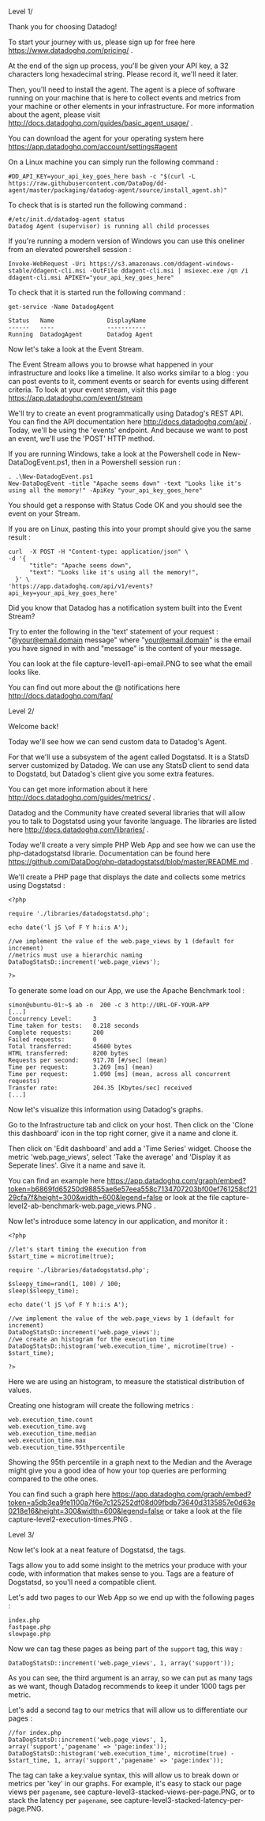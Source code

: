 ﻿Level 1/

Thank you for choosing Datadog!

To start your journey with us, please sign up for free here https://www.datadoghq.com/pricing/ .

At the end of the sign up process, you'll be given your API key, a 32 characters long hexadecimal string. Please record it, we'll need it later.

Then, you'll need to install the agent. The agent is a piece of software running on your machine that is here to collect events and metrics from 
your machine or other elements in your infrastructure. For more information about the agent, please visit http://docs.datadoghq.com/guides/basic_agent_usage/ .

You can download the agent for your operating system here https://app.datadoghq.com/account/settings#agent

On a Linux machine you can simply run the following command :

```
#DD_API_KEY=your_api_key_goes_here bash -c "$(curl -L https://raw.githubusercontent.com/DataDog/dd-agent/master/packaging/datadog-agent/source/install_agent.sh)"
```

To check that is is started run the following command : 

```
#/etc/init.d/datadog-agent status
Datadog Agent (supervisor) is running all child processes
```

If you're running a modern version of Windows you can use this oneliner from an elevated powershell session :

```
Invoke-WebRequest -Uri https://s3.amazonaws.com/ddagent-windows-stable/ddagent-cli.msi -OutFile ddagent-cli.msi | msiexec.exe /qn /i ddagent-cli.msi APIKEY="your_api_key_goes_here"
```

To check that it is started run the following command :

```
get-service -Name DatadogAgent

Status   Name               DisplayName
------   ----               -----------
Running  DatadogAgent       Datadog Agent
```

Now let's take a look at the Event Stream. 

The Event Stream allows you to browse what happened in your infrastructure and looks like a timeline. It also works similar to a blog : you can post events to it, comment events or search for events using different criteria.
To look at your event stream, visit this page https://app.datadoghq.com/event/stream

We'll try to create an event programmatically using Datadog's REST API. You can find the API documentation here http://docs.datadoghq.com/api/ . Today, we'll be using the 'events' endpoint. And because we want to post an event, we'll use the 'POST' HTTP method.

If you are running Windows, take a look at the Powershell code in New-DataDogEvent.ps1, then in a Powershell session run :

```
. .\New-DatadogEvent.ps1
New-DataDogEvent -title "Apache seems down" -text "Looks like it's using all the memory!" -ApiKey "your_api_key_goes_here"
```


You should get a response with Status Code OK and you should see the event on your Stream.

If you are on Linux, pasting this into your prompt should give you the same result : 

```
curl  -X POST -H "Content-type: application/json" \
-d '{
      "title": "Apache seems down",
      "text": "Looks like it's using all the memory!",
  }' \
'https://app.datadoghq.com/api/v1/events?api_key=your_api_key_goes_here'
```

Did you know that Datadog has a notification system built into the Event Stream? 

Try to enter the  following in the 'text' statement of your request :
"@your@email.domain message" where "your@email.domain" is the email you have signed in with and "message" is the content of your message.

You can look at the file capture-level1-api-email.PNG to see what the email looks like. 

You can find out more about the @ notifications here http://docs.datadoghq.com/faq/
 


Level 2/

Welcome back!

Today we'll see how we can send custom data to Datadog's Agent.

For that we'll use a subsystem of the agent called Dogstatsd. It is a StatsD server customized by Datadog. We can use any StatsD client to send data to Dogstatd, but Datadog's client give you some extra features.

You can  get more information about it here http://docs.datadoghq.com/guides/metrics/ .

Datadog and the Community have created several libraries that will allow you to talk to Dogstatsd using your favorite language. The libraries are listed here http://docs.datadoghq.com/libraries/ .


Today we'll create a very simple PHP Web App and see how we can use the php-datadogstatsd librarie. Documentation can be found here https://github.com/DataDog/php-datadogstatsd/blob/master/README.md .

We'll create a PHP page that displays the date and collects some metrics using Dogstatsd :

```
<?php

require './libraries/datadogstatsd.php';

echo date('l jS \of F Y h:i:s A');

//we implement the value of the web.page_views by 1 (default for increment)
//metrics must use a hierarchic naming
DataDogStatsD::increment('web.page_views'); 

?>
```

To generate some load on our App, we use the Apache Benchmark tool :

```
simon@ubuntu-01:~$ ab -n  200 -c 3 http://URL-OF-YOUR-APP
[...]
Concurrency Level:      3
Time taken for tests:   0.218 seconds
Complete requests:      200
Failed requests:        0
Total transferred:      45600 bytes
HTML transferred:       8200 bytes
Requests per second:    917.78 [#/sec] (mean)
Time per request:       3.269 [ms] (mean)
Time per request:       1.090 [ms] (mean, across all concurrent requests)
Transfer rate:          204.35 [Kbytes/sec] received
[...]
```

Now let's visualize this information using Datadog's graphs.

Go to the Infrastructure tab and click on your host. Then click on the 'Clone this dashboard' icon in the top right corner, give it a name and clone it.

Then click on 'Edit dashboard' and add a 'Time Series' widget. Choose the metric 'web.page_views', select 'Take the average' and 'Display it as Seperate lines'. Give it a name and save it.

You can find an example here https://app.datadoghq.com/graph/embed?token=b6869fd65250d98855ae6e57eea558c7134707203bf00ef761258cf2129cfa7f&height=300&width=600&legend=false or look at the file capture-level2-ab-benchmark-web.page_views.PNG .


Now let's introduce some latency in our application, and monitor it :

```
<?php

//let's start timing the execution from
$start_time = microtime(true);

require './libraries/datadogstatsd.php';

$sleepy_time=rand(1, 100) / 100;
sleep($sleepy_time);

echo date('l jS \of F Y h:i:s A');

//we implement the value of the web.page_views by 1 (default for increment)
DataDogStatsD::increment('web.page_views');  
//we create an histogram for the execution time
DataDogStatsD::histogram('web.execution_time', microtime(true) - $start_time);

?>
```

Here we are using an histogram, to measure the statistical distribution of values.

Creating one histogram will create the following metrics : 

```
web.execution_time.count
web.execution_time.avg
web.execution_time.median
web.execution_time.max
web.execution_time.95thpercentile
```

Showing the 95th percentile in a graph next to the Median and the Average might give you a good idea of how your top queries are performing compared to the othe ones.

You can find such a graph here https://app.datadoghq.com/graph/embed?token=a5db3ea9fe1100a7f6e7c125252df08d09fbdb73640d3135857e0d63e0218e16&height=300&width=600&legend=false or take a look at the file capture-level2-execution-times.PNG .


Level 3/


Now let's look at a neat feature of Dogstatsd, the tags.

Tags allow you to add some insight to the metrics your produce with your code, with information that makes sense to you. Tags are a feature of Dogstatsd, so you'll need a compatible client.

Let's add two pages to our Web App so we end up with the following pages :

```
index.php
fastpage.php
slowpage.php
```

Now we can tag these pages as being part of the `support` tag, this way :

```
DataDogStatsD::increment('web.page_views', 1, array('support'));
```

As you can see, the third argument is an array, so we can put as many tags as we want, though Datadog recommends to keep it under 1000 tags per metric.


Let's add a second tag to our metrics that will allow us to differentiate our pages : 

```
//for index.php
DataDogStatsD::increment('web.page_views', 1, array('support','pagename' => 'page:index'));
DataDogStatsD::histogram('web.execution_time', microtime(true) - $start_time, 1, array('support','pagename' => 'page:index'));
```

The tag can take a key:value syntax, this will allow us to break down or metrics per 'key' in our graphs. For example, it's easy to stack our page views per `pagename`, see capture-level3-stacked-views-per-page.PNG, or to stack the latency per `pagename`, see capture-level3-stacked-latency-per-page.PNG.